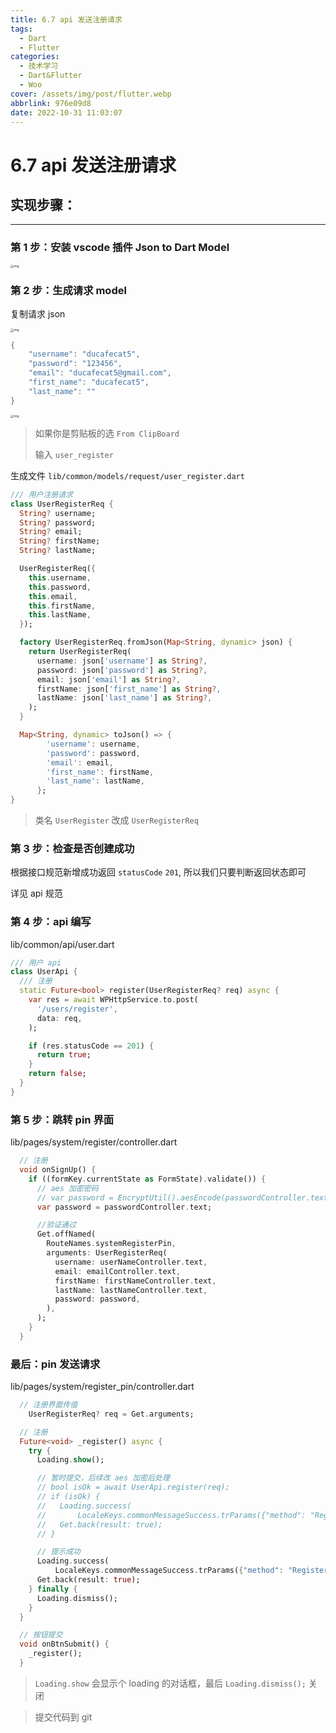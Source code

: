 ```yaml
---
title: 6.7 api 发送注册请求
tags:
  - Dart
  - Flutter
categories:
  - 技术学习
  - Dart&Flutter
  - Woo
cover: /assets/img/post/flutter.webp
abbrlink: 976e09d8
date: 2022-10-31 11:03:07
---
```


# 6.7 api 发送注册请求

## 实现步骤：

---

### 第 1 步：安装 vscode 插件 Json to Dart Model

<img src="https://ducafecat.oss-cn-beijing.aliyuncs.com/podcast/image_2eRAK11MT4.png" alt="img" style="zoom:33%;" />

### 第 2 步：生成请求 model

复制请求 json

<img src="https://ducafecat.oss-cn-beijing.aliyuncs.com/podcast/image_yD4DZPUsZu.png" alt="img" style="zoom:33%;" />

```dart
{
    "username": "ducafecat5",
    "password": "123456",
    "email": "ducafecat5@gmail.com",
    "first_name": "ducafecat5",
    "last_name": ""
}
```

<img src="https://ducafecat.oss-cn-beijing.aliyuncs.com/podcast/image_KqEEl-BWhH.png" alt="img" style="zoom:33%;" />

> 如果你是剪贴板的选 `From ClipBoard`
>
> 输入 `user_register`

生成文件 `lib/common/models/request/user_register.dart`

```dart
/// 用户注册请求
class UserRegisterReq {
  String? username;
  String? password;
  String? email;
  String? firstName;
  String? lastName;

  UserRegisterReq({
    this.username,
    this.password,
    this.email,
    this.firstName,
    this.lastName,
  });

  factory UserRegisterReq.fromJson(Map<String, dynamic> json) {
    return UserRegisterReq(
      username: json['username'] as String?,
      password: json['password'] as String?,
      email: json['email'] as String?,
      firstName: json['first_name'] as String?,
      lastName: json['last_name'] as String?,
    );
  }

  Map<String, dynamic> toJson() => {
        'username': username,
        'password': password,
        'email': email,
        'first_name': firstName,
        'last_name': lastName,
      };
}
```

> 类名 `UserRegister` 改成 `UserRegisterReq`

### 第 3 步：检查是否创建成功

根据接口规范新增成功返回 `statusCode` `201`, 所以我们只要判断返回状态即可

详见 api 规范

### 第 4 步：api 编写

lib/common/api/user.dart

```dart
/// 用户 api
class UserApi {
  /// 注册
  static Future<bool> register(UserRegisterReq? req) async {
    var res = await WPHttpService.to.post(
      '/users/register',
      data: req,
    );

    if (res.statusCode == 201) {
      return true;
    }
    return false;
  }
}
```

### 第 5 步：跳转 pin 界面

lib/pages/system/register/controller.dart

```dart
  // 注册
  void onSignUp() {
    if ((formKey.currentState as FormState).validate()) {
      // aes 加密密码
      // var password = EncryptUtil().aesEncode(passwordController.text);
      var password = passwordController.text;

      //验证通过
      Get.offNamed(
        RouteNames.systemRegisterPin,
        arguments: UserRegisterReq(
          username: userNameController.text,
          email: emailController.text,
          firstName: firstNameController.text,
          lastName: lastNameController.text,
          password: password,
        ),
      );
    }
  }
```

### 最后：pin 发送请求

lib/pages/system/register_pin/controller.dart

```dart
  // 注册界面传值
	UserRegisterReq? req = Get.arguments;
```

```dart
  // 注册
  Future<void> _register() async {
    try {
      Loading.show();

      // 暂时提交，后续改 aes 加密后处理
      // bool isOk = await UserApi.register(req);
      // if (isOk) {
      //   Loading.success(
      //       LocaleKeys.commonMessageSuccess.trParams({"method": "Register"}));
      //   Get.back(result: true);
      // }

      // 提示成功
      Loading.success(
          LocaleKeys.commonMessageSuccess.trParams({"method": "Register"}));
      Get.back(result: true);
    } finally {
      Loading.dismiss();
    }
  }
```

```dart
  // 按钮提交
  void onBtnSubmit() {
    _register();
  }
```

> `Loading.show` 会显示个 loading 的对话框，最后 `Loading.dismiss();` 关闭

> 提交代码到 git
